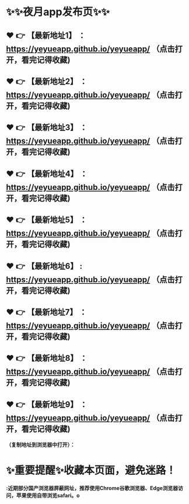 # :sparkles::sparkles:夜月app发布页:sparkles::sparkles:

 :heart: :point_right: 【最新地址1】 ：https://yeyueapp.github.io/yeyueapp/  （点击打开，看完记得收藏)
 ------
 :heart: :point_right: 【最新地址2】 ：https://yeyueapp.github.io/yeyueapp/  （点击打开，看完记得收藏)
 ------
 :heart: :point_right: 【最新地址3】 ：https://yeyueapp.github.io/yeyueapp/   （点击打开，看完记得收藏)
 ------
 :heart: :point_right: 【最新地址4】 ：https://yeyueapp.github.io/yeyueapp/  （点击打开，看完记得收藏)
 ------
 :heart: :point_right: 【最新地址5】 ：https://yeyueapp.github.io/yeyueapp/   （点击打开，看完记得收藏)
 ------
 :heart: :point_right: 【最新地址6】 : https://yeyueapp.github.io/yeyueapp/   （点击打开，看完记得收藏)
 ------
 :heart: :point_right: 【最新地址7】 ：https://yeyueapp.github.io/yeyueapp/   （点击打开，看完记得收藏)
 ------
 :heart: :point_right: 【最新地址8】 ：https://yeyueapp.github.io/yeyueapp/  （点击打开，看完记得收藏)
 ------
 :heart: :point_right: 【最新地址9】 ：https://yeyueapp.github.io/yeyueapp/  （点击打开，看完记得收藏)
  ------

  
#### （复制地址到浏览器中打开）：
# :sparkles:重要提醒:sparkles:收藏本页面，避免迷路！
#### :近期部分国产浏览器屏蔽网址，推荐使用Chrome谷歌浏览器、Edge浏览器访问，苹果使用自带浏览safari。o
